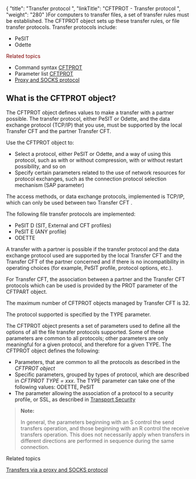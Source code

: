 {
    "title": "Transfer  protocol ",
    "linkTitle": "CFTPROT - Transfer protocol ",
    "weight": "280"
}For computers to transfer files, a set of transfer rules must
be established. The CFTPROT object sets up these transfer rules, or file
transfer protocols. Transfer protocols include:

-   PeSIT
-   Odette

<span style="color: #800000; text-decoration: none; font-weight: normal;">Related
topics</span>

-   Command syntax
    [CFTPROT](../../../c_intro_userinterfaces/command_summary#CFTPROT)
-   Parameter list
    [CFTPROT](../../../c_intro_userinterfaces/about_cftutil/configuring_cft_start_here/cftprot_command_line)
-   [Proxy
    and SOCKS protocol](../../../protocols_start_here/ipv6/use_proxy_and_socks_protocol)

<span id="About_the_CFTPROT_Transfer_Protocol"></span>

## What is the CFTPROT object?

The CFTPROT object defines values to make a transfer with a partner
possible. The transfer protocol, either PeSIT or Odette, and
the data exchange protocol (TCP/IP) that you
use, must be supported by the local Transfer CFT and the partner Transfer CFT.

Use the CFTPROT object to:

-   Select a protocol,
    either PeSIT or Odette, and a way of using this protocol, such
    as with or without compression, with or without restart possibility, and
    so on
-   Specify certain
    parameters related to the use of network resources for protocol exchanges,
    such as the connection protocol selection mechanism (SAP parameter)

The access methods, or data exchange protocols, implemented is TCP/IP, which can only be used between two Transfer CFT
.

The following file transfer protocols are implemented:

-   PeSIT
    D (SIT, External and CFT profiles)
-   PeSIT
    E (ANY profile)
-   ODETTE

A transfer with a partner is possible if the transfer protocol and the
data exchange protocol used are supported by the local Transfer CFT and the
Transfer CFT of the partner concerned and if there is no incompatibility in
operating choices (for example, PeSIT profile, protocol options, etc.).

For Transfer CFT, the association between a partner and the Transfer
CFT protocols which can be used is provided by the PROT parameter of the
CFTPART object.

The maximum number of CFTPROT objects managed by Transfer CFT is 32.

The protocol supported is specified by the TYPE parameter.

The CFTPROT object presents a set of parameters used to define all the
options of all the file transfer protocols supported. Some of these parameters
are common to all protocols; other parameters are only meaningful for
a given protocol, and therefore for a given TYPE. The CFTPROT object defines
the following:

-   Parameters, that
    are common to all the protocols as described in the *CFTPROT object*
-   Specific parameters,
    grouped by types of protocol, which are described in *CFTPROT TYPE =
    xxx*. The TYPE parameter can take one of the following values:
    ODETTE, PeSIT
-   The parameter allowing
    the association of a protocol to a security profile, or SSL, as described
    in [Transport
    Security](../../../transport_security_start_here/configuring_transport_security_start_here)

> **Note:**
>
> In general, the
> parameters beginning with an S control the send transfers operation, and
> those beginning with an R control the receive transfers operation. This does
> not necessarily apply when transfers in different directions are performed
> in sequence during the same connection.

Related topics

[Transfers via a proxy and SOCKS protocol](../../../protocols_start_here/ipv6/use_proxy_and_socks_protocol)
